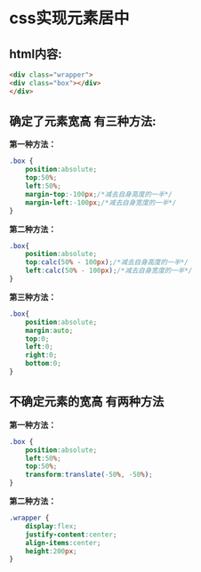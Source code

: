 
# css实现元素居中

## html内容:
```html
<div class="wrapper">
<div class="box"></div>
</div>
```

## 确定了元素宽高 有三种方法:
**第一种方法：**

```css
.box {
	position:absolute;
	top:50%;
	left:50%;
	margin-top:-100px;/*减去自身高度的一半*/
	margin-left:-100px;/*减去自身宽度的一半*/
}
```
**第二种方法：**

```css
.box{
	position:absolute;
	top:calc(50% - 100px);/*减去自身高度的一半*/
	left:calc(50% - 100px);/*减去自身宽度的一半*/
}
```
**第三种方法：**

```css
.box{
	position:absolute;
	margin:auto;
	top:0;
	left:0;
	right:0;
	bottom:0;
}
```

## 不确定元素的宽高  有两种方法
**第一种方法：**

```css
.box {
	position:absolute;
	left:50%;
	top:50%;
	transform:translate(-50%, -50%);
}
```
**第二种方法：**

```css
.wrapper {	
	display:flex;
	justify-content:center;
	align-items:center;
	height:200px;
}
```
